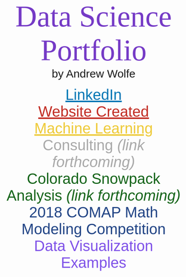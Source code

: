 <p id="library">Data Science Portfolio</p>
<p id="name">by Andrew Wolfe</p>
<br>
<p id="linkedin"><a id="linkedin" href="https://www.linkedin.com/in/akwolfe/" target="_blank">LinkedIn</a></p>

<p id="website" class="website"><a id="website" class="website" href="https://roctober92.github.io" target="_blank">Website Created</a></p>

<p class="website"><a id="machine" class="website" href="topics/ml/index.html" target="_blank">Machine Learning</a></p>

<p id="consult" class="website">Consulting <i>(link forthcoming)</i></p>

<p id="snow" class="website">Colorado Snowpack Analysis <i>(link forthcoming)</i></p>

<p id="model" class="website">2018 COMAP Math Modeling Competition</p>

<p id="math335" class="website">Data Visualization Examples</p>



<style>
@import url('https://fonts.googleapis.com/css?family=Bitter');
@import url('https://fonts.googleapis.com/css?family=Fjalla+One');
@import url('https://fonts.googleapis.com/css?family=Nanum+Gothic');
@import url('https://fonts.googleapis.com/css?family=Quicksand');
#library{
margin: auto;
text-align: center;
font-size: 80px;
color: #753AC6;
font-family: 'Bitter', serif;
}
#name{
margin: auto;
text-align: center;
font-size: 30px;
font-family: 'Fjalla One', sans-serif;
}
#linkedin{
margin: auto;
text-align: center;
font-size: 40px;
font-family: 'Nanum Gothic', sans-serif;
color: #0077B5;
}
#website{
color: #C22C23;
}
.website{
margin: auto;
text-align: center;
font-size: 40px;
font-family: 'Quicksand', sans-serif;
}
#machine{
color: #EECA38;
}
#consult{
color: darkgrey;
}
#snow{
color: #146419;
}
#model{
color: #214485;
}
#math335{
color: #7F52E8;
}
</style>